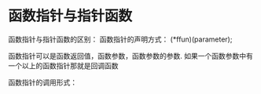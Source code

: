 <link href="../../css/style.css" rel="stylesheet" type="text/css" />


# 函数指针与指针函数
函数指针与指针函数的区别：
函数指针的声明方式：
(*ffun)(parameter);

函数指针可以是函数返回值，函数参数，函数参数的参数. 如果一个函数参数中有一个以上的函数指针那就是回调函数

函数指针的调用形式：

